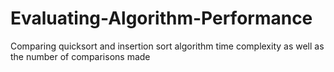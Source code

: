 # Evaluating-Algorithm-Performance
Comparing quicksort and insertion sort algorithm time complexity as well as the number of comparisons made
